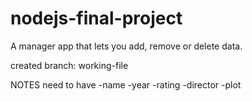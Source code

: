 # nodejs-final-project

A manager app that lets you add, remove or delete data.

created branch: working-file

NOTES
need to have
-name
-year
-rating
-director
-plot
